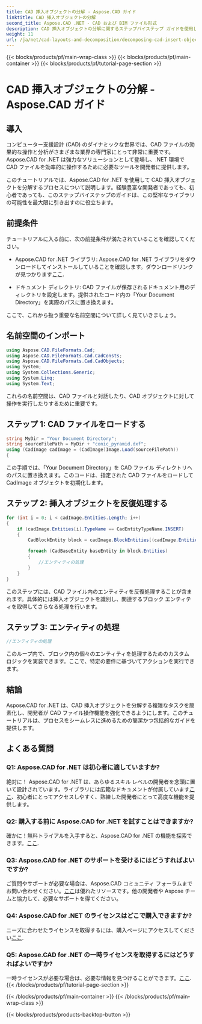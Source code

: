 ```yaml
---
title: CAD 挿入オブジェクトの分解 - Aspose.CAD ガイド
linktitle: CAD 挿入オブジェクトの分解
second_title: Aspose.CAD .NET - CAD および BIM ファイル形式
description: CAD 挿入オブジェクトの分解に関するステップバイステップ ガイドを使用して、Aspose.CAD for .NET の威力を体験してください。
weight: 11
url: /ja/net/cad-layouts-and-decomposition/decomposing-cad-insert-objects/
---
```


{{< blocks/products/pf/main-wrap-class >}}
{{< blocks/products/pf/main-container >}}
{{< blocks/products/pf/tutorial-page-section >}}

# CAD 挿入オブジェクトの分解 - Aspose.CAD ガイド

## 導入

コンピューター支援設計 (CAD) のダイナミックな世界では、CAD ファイルの効果的な操作と分析がさまざまな業界の専門家にとって非常に重要です。 Aspose.CAD for .NET は強力なソリューションとして登場し、.NET 環境で CAD ファイルを効率的に操作するために必要なツールを開発者に提供します。

このチュートリアルでは、Aspose.CAD for .NET を使用して CAD 挿入オブジェクトを分解するプロセスについて説明します。経験豊富な開発者であっても、初心者であっても、このステップバイステップのガイドは、この堅牢なライブラリの可能性を最大限に引き出すのに役立ちます。

## 前提条件

チュートリアルに入る前に、次の前提条件が満たされていることを確認してください。

-  Aspose.CAD for .NET ライブラリ: Aspose.CAD for .NET ライブラリをダウンロードしてインストールしていることを確認します。ダウンロードリンクが見つかります[ここ](https://releases.aspose.com/cad/net/).

- ドキュメント ディレクトリ: CAD ファイルが保存されるドキュメント用のディレクトリを設定します。提供されたコード内の「Your Document Directory」を実際のパスに置き換えます。

ここで、これから扱う重要な名前空間について詳しく見ていきましょう。

## 名前空間のインポート

```csharp
using Aspose.CAD.FileFormats.Cad;
using Aspose.CAD.FileFormats.Cad.CadConsts;
using Aspose.CAD.FileFormats.Cad.CadObjects;
using System;
using System.Collections.Generic;
using System.Linq;
using System.Text;
```

これらの名前空間は、CAD ファイルと対話したり、CAD オブジェクトに対して操作を実行したりするために重要です。

## ステップ 1: CAD ファイルをロードする

```csharp
string MyDir = "Your Document Directory";
string sourceFilePath = MyDir + "conic_pyramid.dxf";
using (CadImage cadImage = (CadImage)Image.Load(sourceFilePath))
{
```

この手順では、「Your Document Directory」を CAD ファイル ディレクトリへのパスに置き換えます。このコードは、指定された CAD ファイルをロードして CadImage オブジェクトを初期化します。

## ステップ 2: 挿入オブジェクトを反復処理する

```csharp
for (int i = 0; i < cadImage.Entities.Length; i++)
{
    if (cadImage.Entities[i].TypeName == CadEntityTypeName.INSERT)
    {
        CadBlockEntity block = cadImage.BlockEntities[(cadImage.Entities[i] as CadInsertObject).Name];

        foreach (CadBaseEntity baseEntity in block.Entities)
        {
            //エンティティの処理
        }
    }
}
```

このステップには、CAD ファイル内のエンティティを反復処理することが含まれます。具体的には挿入オブジェクトを識別し、関連するブロック エンティティを取得してさらなる処理を行います。

## ステップ 3: エンティティの処理

```csharp
//エンティティの処理
```

このループ内で、ブロック内の個々のエンティティを処理するためのカスタム ロジックを実装できます。ここで、特定の要件に基づいてアクションを実行できます。

## 結論

Aspose.CAD for .NET は、CAD 挿入オブジェクトを分解する複雑なタスクを簡素化し、開発者が CAD ファイル操作機能を強化できるようにします。このチュートリアルは、プロセスをシームレスに進めるための簡潔かつ包括的なガイドを提供します。

## よくある質問

### Q1: Aspose.CAD for .NET は初心者に適していますか?

絶対に！ Aspose.CAD for .NET は、あらゆるスキル レベルの開発者を念頭に置いて設計されています。ライブラリには広範なドキュメントが付属しています[ここ](https://reference.aspose.com/cad/net/)、初心者にとってアクセスしやすく、熟練した開発者にとって高度な機能を提供します。

### Q2: 購入する前に Aspose.CAD for .NET を試すことはできますか?

確かに！無料トライアルを入手すると、Aspose.CAD for .NET の機能を探索できます。[ここ](https://releases.aspose.com/).

### Q3: Aspose.CAD for .NET のサポートを受けるにはどうすればよいですか?

ご質問やサポートが必要な場合は、Aspose.CAD コミュニティ フォーラムまでお問い合わせください。[ここ](https://forum.aspose.com/c/cad/19)は優れたリソースです。他の開発者や Aspose チームと協力して、必要なサポートを得てください。

### Q4: Aspose.CAD for .NET のライセンスはどこで購入できますか?

ニーズに合わせたライセンスを取得するには、購入ページにアクセスしてください[ここ](https://purchase.aspose.com/buy).

### Q5: Aspose.CAD for .NET の一時ライセンスを取得するにはどうすればよいですか?

一時ライセンスが必要な場合は、必要な情報を見つけることができます。[ここ](https://purchase.aspose.com/temporary-license/).
{{< /blocks/products/pf/tutorial-page-section >}}

{{< /blocks/products/pf/main-container >}}
{{< /blocks/products/pf/main-wrap-class >}}

{{< blocks/products/products-backtop-button >}}
